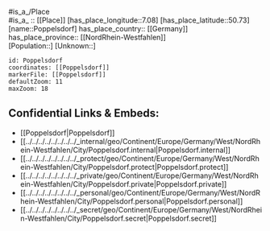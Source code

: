 ﻿---
location: [50.73,7.08] 
mapzoom: [7,12] 
mapmarker: city 
type: City
tags:
- geo/City


SpocWebEntityId: 33458
isDeleted: false
confidential: public

---
#is_a_/Place  
#is_a_ :: [[Place]] 
[has_place_longitude::7.08] 
[has_place_latitude::50.73] 
[name::Poppelsdorf] 
has_place_country:: [[Germany]]  
has_place_province:: [[NordRhein-Westfahlen]]  
[Population::] 
[Unknown::] 


```leaflet
id: Poppelsdorf
coordinates: [[Poppelsdorf]] 
markerFile: [[Poppelsdorf]] 
defaultZoom: 11 
maxZoom: 18
```


## Confidential Links & Embeds: 
- [[Poppelsdorf|Poppelsdorf]]  
- [[../../../../../../../../_internal/geo/Continent/Europe/Germany/West/NordRhein-Westfahlen/City/Poppelsdorf.internal|Poppelsdorf.internal]] 
- [[../../../../../../../../_protect/geo/Continent/Europe/Germany/West/NordRhein-Westfahlen/City/Poppelsdorf.protect|Poppelsdorf.protect]] 
- [[../../../../../../../../_private/geo/Continent/Europe/Germany/West/NordRhein-Westfahlen/City/Poppelsdorf.private|Poppelsdorf.private]] 
- [[../../../../../../../../_personal/geo/Continent/Europe/Germany/West/NordRhein-Westfahlen/City/Poppelsdorf.personal|Poppelsdorf.personal]] 
- [[../../../../../../../../_secret/geo/Continent/Europe/Germany/West/NordRhein-Westfahlen/City/Poppelsdorf.secret|Poppelsdorf.secret]] 
